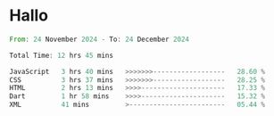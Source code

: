 # Hallo
<!--START_SECTION:waka-->

```rust
From: 24 November 2024 - To: 24 December 2024

Total Time: 12 hrs 45 mins

JavaScript   3 hrs 40 mins   >>>>>>>------------------   28.60 %
CSS          3 hrs 37 mins   >>>>>>>------------------   28.25 %
HTML         2 hrs 13 mins   >>>>---------------------   17.33 %
Dart         1 hr 58 mins    >>>>---------------------   15.32 %
XML          41 mins         >------------------------   05.44 %
```

<!--END_SECTION:waka-->
